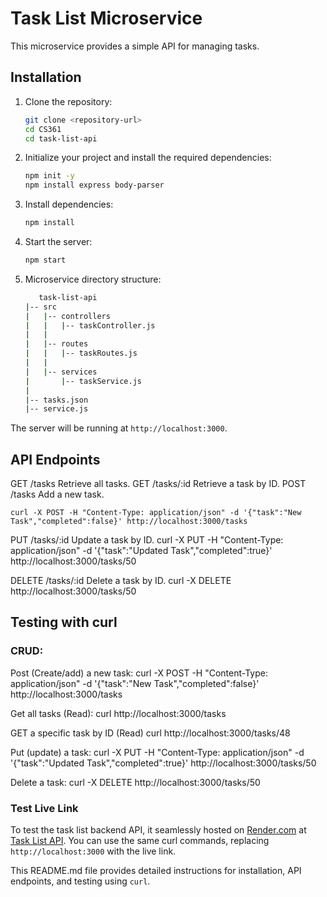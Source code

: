 # Task List Microservice

This microservice provides a simple API for managing tasks.

## Installation

1. Clone the repository:

   ```bash
   git clone <repository-url>
   cd CS361
   cd task-list-api
   ```

2. Initialize your project and install the required dependencies:

   ```bash
   npm init -y
   npm install express body-parser
   ```

3. Install dependencies:
   ```bash
   npm install
   ```
4. Start the server:

   ```bash
   npm start
   ```

5. Microservice directory structure:

   ```bash
      task-list-api
   |-- src
   |   |-- controllers
   |   |   |-- taskController.js
   |   |
   |   |-- routes
   |   |   |-- taskRoutes.js
   |   |
   |   |-- services
   |       |-- taskService.js
   |
   |-- tasks.json
   |-- service.js

   ```

The server will be running at `http://localhost:3000`.

## API Endpoints

GET /tasks
Retrieve all tasks.
GET /tasks/:id
Retrieve a task by ID.
POST /tasks
Add a new task.

    curl -X POST -H "Content-Type: application/json" -d '{"task":"New Task","completed":false}' http://localhost:3000/tasks

PUT /tasks/:id
Update a task by ID.
curl -X PUT -H "Content-Type: application/json" -d '{"task":"Updated Task","completed":true}' http://localhost:3000/tasks/50

DELETE /tasks/:id
Delete a task by ID.
curl -X DELETE http://localhost:3000/tasks/50

## Testing with curl

### CRUD:

Post (Create/add) a new task:
curl -X POST -H "Content-Type: application/json" -d '{"task":"New Task","completed":false}' http://localhost:3000/tasks

Get all tasks (Read):
curl http://localhost:3000/tasks

GET a specific task by ID (Read)
curl http://localhost:3000/tasks/48

Put (update) a task:
curl -X PUT -H "Content-Type: application/json" -d '{"task":"Updated Task","completed":true}' http://localhost:3000/tasks/50

Delete a task:
curl -X DELETE http://localhost:3000/tasks/50

### Test Live Link

To test the task list backend API, it seamlessly hosted on [Render.com](https://render.com/) at [Task List API](https://task-list-api-u4p8.onrender.com/).
You can use the same curl commands, replacing `http://localhost:3000` with the live link.

This README.md file provides detailed instructions for installation, API endpoints, and testing using `curl`.

